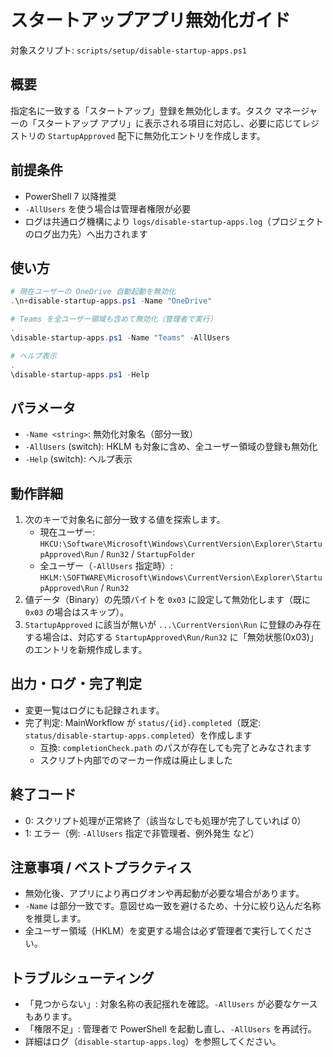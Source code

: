 # スタートアップアプリ無効化ガイド

対象スクリプト: `scripts/setup/disable-startup-apps.ps1`

## 概要
指定名に一致する「スタートアップ」登録を無効化します。タスク マネージャーの「スタートアップ アプリ」に表示される項目に対応し、必要に応じてレジストリの `StartupApproved` 配下に無効化エントリを作成します。

## 前提条件
- PowerShell 7 以降推奨
- `-AllUsers` を使う場合は管理者権限が必要
- ログは共通ログ機構により `logs/disable-startup-apps.log`（プロジェクトのログ出力先）へ出力されます

## 使い方

```powershell
# 現在ユーザーの OneDrive 自動起動を無効化
.\n+disable-startup-apps.ps1 -Name "OneDrive"

# Teams を全ユーザー領域も含めて無効化（管理者で実行）
.
\disable-startup-apps.ps1 -Name "Teams" -AllUsers

# ヘルプ表示
.
\disable-startup-apps.ps1 -Help
```

## パラメータ
- `-Name <string>`: 無効化対象名（部分一致）
- `-AllUsers` (switch): HKLM も対象に含め、全ユーザー領域の登録も無効化
- `-Help` (switch): ヘルプ表示

## 動作詳細
1. 次のキーで対象名に部分一致する値を探索します。
   - 現在ユーザー: `HKCU:\Software\Microsoft\Windows\CurrentVersion\Explorer\StartupApproved\Run` / `Run32` / `StartupFolder`
   - 全ユーザー（`-AllUsers` 指定時）: `HKLM:\SOFTWARE\Microsoft\Windows\CurrentVersion\Explorer\StartupApproved\Run` / `Run32`
2. 値データ（Binary）の先頭バイトを `0x03` に設定して無効化します（既に `0x03` の場合はスキップ）。
3. `StartupApproved` に該当が無いが `...\CurrentVersion\Run` に登録のみ存在する場合は、対応する `StartupApproved\Run/Run32` に「無効状態(0x03)」のエントリを新規作成します。

## 出力・ログ・完了判定
- 変更一覧はログにも記録されます。
- 完了判定: MainWorkflow が `status/{id}.completed`（既定: `status/disable-startup-apps.completed`）を作成します
  - 互換: `completionCheck.path` のパスが存在しても完了とみなされます
  - スクリプト内部でのマーカー作成は廃止しました

## 終了コード
- 0: スクリプト処理が正常終了（該当なしでも処理が完了していれば 0）
- 1: エラー（例: `-AllUsers` 指定で非管理者、例外発生 など）

## 注意事項 / ベストプラクティス
- 無効化後、アプリにより再ログオンや再起動が必要な場合があります。
- `-Name` は部分一致です。意図せぬ一致を避けるため、十分に絞り込んだ名称を推奨します。
- 全ユーザー領域（HKLM）を変更する場合は必ず管理者で実行してください。

## トラブルシューティング
- 「見つからない」: 対象名称の表記揺れを確認。`-AllUsers` が必要なケースもあります。
- 「権限不足」: 管理者で PowerShell を起動し直し、`-AllUsers` を再試行。
- 詳細はログ（`disable-startup-apps.log`）を参照してください。
